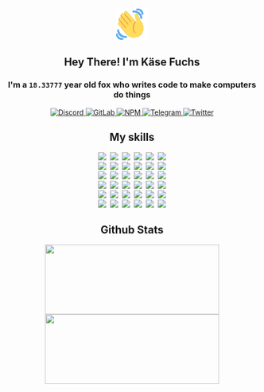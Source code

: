 <div><p align=center><img src=./resources/images/wave.gif width=64px height=64px></p><h2 align=center>Hey There! I'm Käse Fuchs</h2><h3 align=center>I'm a <code>18.33777</code> year old fox who writes code to make computers do things</h3><p align=center><a href=https://discord.com/users/507526681125322772><img alt=Discord src="https://img.shields.io/badge/Discord-5865F2?logo=discord&logoColor=white&style=flat-square#c7a14ffde67331adb82359acc7511b0e"> </a><a href=https://gitlab.com/kasefuchs><img alt=GitLab src="https://img.shields.io/badge/GitLab-330F63?logo=gitlab&logoColor=white&style=flat-square#c7a14ffde67331adb82359acc7511b0e"> </a><a href=https://npmjs.com/~kasefuchs><img alt=NPM src="https://img.shields.io/badge/NPM-CB3837?logo=npm&logoColor=white&style=flat-square#c7a14ffde67331adb82359acc7511b0e"> </a><a href=https://t.me/kasefuchs><img alt=Telegram src="https://img.shields.io/badge/Telegram-2CA5E0?logo=telegram&logoColor=white&style=flat-square#c7a14ffde67331adb82359acc7511b0e"> </a><a href=https://twitter.com/kasefuchs><img alt=Twitter src="https://img.shields.io/badge/Twitter-1DA1F2?logo=twitter&logoColor=white&style=flat-square#c7a14ffde67331adb82359acc7511b0e"></a></p><h2 align=center>My skills</h2><p align=center><a href=https://aws.amazon.com/ ><picture><source srcset="https://skillicons.dev/icons?i=aws&theme=dark#c7a14ffde67331adb82359acc7511b0e" media="(prefers-color-scheme: dark)"><source srcset="https://skillicons.dev/icons?i=aws&theme=light#c7a14ffde67331adb82359acc7511b0e" media="(prefers-color-scheme: light), (prefers-color-scheme: no-preference)"><img src="https://skillicons.dev/icons?i=aws&theme=light#c7a14ffde67331adb82359acc7511b0e"></picture></a>&nbsp;&nbsp;<a href=https://en.wikipedia.org/wiki/Bash_(Unix_shell)><picture><source srcset="https://skillicons.dev/icons?i=bash&theme=dark#c7a14ffde67331adb82359acc7511b0e" media="(prefers-color-scheme: dark)"><source srcset="https://skillicons.dev/icons?i=bash&theme=light#c7a14ffde67331adb82359acc7511b0e" media="(prefers-color-scheme: light), (prefers-color-scheme: no-preference)"><img src="https://skillicons.dev/icons?i=bash&theme=light#c7a14ffde67331adb82359acc7511b0e"></picture></a>&nbsp;&nbsp;<a href=https://discord.com/developers/docs><picture><source srcset="https://skillicons.dev/icons?i=bots&theme=dark#c7a14ffde67331adb82359acc7511b0e" media="(prefers-color-scheme: dark)"><source srcset="https://skillicons.dev/icons?i=bots&theme=light#c7a14ffde67331adb82359acc7511b0e" media="(prefers-color-scheme: light), (prefers-color-scheme: no-preference)"><img src="https://skillicons.dev/icons?i=bots&theme=light#c7a14ffde67331adb82359acc7511b0e"></picture></a>&nbsp;&nbsp;<a href=https://www.cloudflare.com/ ><picture><source srcset="https://skillicons.dev/icons?i=cloudflare&theme=dark#c7a14ffde67331adb82359acc7511b0e" media="(prefers-color-scheme: dark)"><source srcset="https://skillicons.dev/icons?i=cloudflare&theme=light#c7a14ffde67331adb82359acc7511b0e" media="(prefers-color-scheme: light), (prefers-color-scheme: no-preference)"><img src="https://skillicons.dev/icons?i=cloudflare&theme=light#c7a14ffde67331adb82359acc7511b0e"></picture></a>&nbsp;&nbsp;<a href=https://en.wikipedia.org/wiki/CSS><picture><source srcset="https://skillicons.dev/icons?i=css&theme=dark#c7a14ffde67331adb82359acc7511b0e" media="(prefers-color-scheme: dark)"><source srcset="https://skillicons.dev/icons?i=css&theme=light#c7a14ffde67331adb82359acc7511b0e" media="(prefers-color-scheme: light), (prefers-color-scheme: no-preference)"><img src="https://skillicons.dev/icons?i=css&theme=light#c7a14ffde67331adb82359acc7511b0e"></picture></a>&nbsp;&nbsp;<a href=https://www.docker.com/ ><picture><source srcset="https://skillicons.dev/icons?i=docker&theme=dark#c7a14ffde67331adb82359acc7511b0e" media="(prefers-color-scheme: dark)"><source srcset="https://skillicons.dev/icons?i=docker&theme=light#c7a14ffde67331adb82359acc7511b0e" media="(prefers-color-scheme: light), (prefers-color-scheme: no-preference)"><img src="https://skillicons.dev/icons?i=docker&theme=light#c7a14ffde67331adb82359acc7511b0e"></picture></a><br><a href=https://www.electronjs.org/ ><picture><source srcset="https://skillicons.dev/icons?i=electron&theme=dark#c7a14ffde67331adb82359acc7511b0e" media="(prefers-color-scheme: dark)"><source srcset="https://skillicons.dev/icons?i=electron&theme=light#c7a14ffde67331adb82359acc7511b0e" media="(prefers-color-scheme: light), (prefers-color-scheme: no-preference)"><img src="https://skillicons.dev/icons?i=electron&theme=light#c7a14ffde67331adb82359acc7511b0e"></picture></a>&nbsp;&nbsp;<a href=https://expressjs.com/ ><picture><source srcset="https://skillicons.dev/icons?i=express&theme=dark#c7a14ffde67331adb82359acc7511b0e" media="(prefers-color-scheme: dark)"><source srcset="https://skillicons.dev/icons?i=express&theme=light#c7a14ffde67331adb82359acc7511b0e" media="(prefers-color-scheme: light), (prefers-color-scheme: no-preference)"><img src="https://skillicons.dev/icons?i=express&theme=light#c7a14ffde67331adb82359acc7511b0e"></picture></a>&nbsp;&nbsp;<a href=https://www.figma.com/ ><picture><source srcset="https://skillicons.dev/icons?i=figma&theme=dark#c7a14ffde67331adb82359acc7511b0e" media="(prefers-color-scheme: dark)"><source srcset="https://skillicons.dev/icons?i=figma&theme=light#c7a14ffde67331adb82359acc7511b0e" media="(prefers-color-scheme: light), (prefers-color-scheme: no-preference)"><img src="https://skillicons.dev/icons?i=figma&theme=light#c7a14ffde67331adb82359acc7511b0e"></picture></a>&nbsp;&nbsp;<a href=https://firebase.google.com/ ><picture><source srcset="https://skillicons.dev/icons?i=firebase&theme=dark#c7a14ffde67331adb82359acc7511b0e" media="(prefers-color-scheme: dark)"><source srcset="https://skillicons.dev/icons?i=firebase&theme=light#c7a14ffde67331adb82359acc7511b0e" media="(prefers-color-scheme: light), (prefers-color-scheme: no-preference)"><img src="https://skillicons.dev/icons?i=firebase&theme=light#c7a14ffde67331adb82359acc7511b0e"></picture></a>&nbsp;&nbsp;<a href=https://flask.palletsprojects.com/ ><picture><source srcset="https://skillicons.dev/icons?i=flask&theme=dark#c7a14ffde67331adb82359acc7511b0e" media="(prefers-color-scheme: dark)"><source srcset="https://skillicons.dev/icons?i=flask&theme=light#c7a14ffde67331adb82359acc7511b0e" media="(prefers-color-scheme: light), (prefers-color-scheme: no-preference)"><img src="https://skillicons.dev/icons?i=flask&theme=light#c7a14ffde67331adb82359acc7511b0e"></picture></a>&nbsp;&nbsp;<a href=https://cloud.google.com/ ><picture><source srcset="https://skillicons.dev/icons?i=gcp&theme=dark#c7a14ffde67331adb82359acc7511b0e" media="(prefers-color-scheme: dark)"><source srcset="https://skillicons.dev/icons?i=gcp&theme=light#c7a14ffde67331adb82359acc7511b0e" media="(prefers-color-scheme: light), (prefers-color-scheme: no-preference)"><img src="https://skillicons.dev/icons?i=gcp&theme=light#c7a14ffde67331adb82359acc7511b0e"></picture></a><br><a href=https://git-scm.com/ ><picture><source srcset="https://skillicons.dev/icons?i=git&theme=dark#c7a14ffde67331adb82359acc7511b0e" media="(prefers-color-scheme: dark)"><source srcset="https://skillicons.dev/icons?i=git&theme=light#c7a14ffde67331adb82359acc7511b0e" media="(prefers-color-scheme: light), (prefers-color-scheme: no-preference)"><img src="https://skillicons.dev/icons?i=git&theme=light#c7a14ffde67331adb82359acc7511b0e"></picture></a>&nbsp;&nbsp;<a href=https://github.com/ ><picture><source srcset="https://skillicons.dev/icons?i=github&theme=dark#c7a14ffde67331adb82359acc7511b0e" media="(prefers-color-scheme: dark)"><source srcset="https://skillicons.dev/icons?i=github&theme=light#c7a14ffde67331adb82359acc7511b0e" media="(prefers-color-scheme: light), (prefers-color-scheme: no-preference)"><img src="https://skillicons.dev/icons?i=github&theme=light#c7a14ffde67331adb82359acc7511b0e"></picture></a>&nbsp;&nbsp;<a href=https://gitlab.com/ ><picture><source srcset="https://skillicons.dev/icons?i=gitlab&theme=dark#c7a14ffde67331adb82359acc7511b0e" media="(prefers-color-scheme: dark)"><source srcset="https://skillicons.dev/icons?i=gitlab&theme=light#c7a14ffde67331adb82359acc7511b0e" media="(prefers-color-scheme: light), (prefers-color-scheme: no-preference)"><img src="https://skillicons.dev/icons?i=gitlab&theme=light#c7a14ffde67331adb82359acc7511b0e"></picture></a>&nbsp;&nbsp;<a href=https://www.heroku.com/ ><picture><source srcset="https://skillicons.dev/icons?i=heroku&theme=dark#c7a14ffde67331adb82359acc7511b0e" media="(prefers-color-scheme: dark)"><source srcset="https://skillicons.dev/icons?i=heroku&theme=light#c7a14ffde67331adb82359acc7511b0e" media="(prefers-color-scheme: light), (prefers-color-scheme: no-preference)"><img src="https://skillicons.dev/icons?i=heroku&theme=light#c7a14ffde67331adb82359acc7511b0e"></picture></a>&nbsp;&nbsp;<a href=https://en.wikipedia.org/wiki/HTML><picture><source srcset="https://skillicons.dev/icons?i=html&theme=dark#c7a14ffde67331adb82359acc7511b0e" media="(prefers-color-scheme: dark)"><source srcset="https://skillicons.dev/icons?i=html&theme=light#c7a14ffde67331adb82359acc7511b0e" media="(prefers-color-scheme: light), (prefers-color-scheme: no-preference)"><img src="https://skillicons.dev/icons?i=html&theme=light#c7a14ffde67331adb82359acc7511b0e"></picture></a>&nbsp;&nbsp;<a href=https://en.wikipedia.org/wiki/JavaScript><picture><source srcset="https://skillicons.dev/icons?i=js&theme=dark#c7a14ffde67331adb82359acc7511b0e" media="(prefers-color-scheme: dark)"><source srcset="https://skillicons.dev/icons?i=js&theme=light#c7a14ffde67331adb82359acc7511b0e" media="(prefers-color-scheme: light), (prefers-color-scheme: no-preference)"><img src="https://skillicons.dev/icons?i=js&theme=light#c7a14ffde67331adb82359acc7511b0e"></picture></a><br><a href=https://en.wikipedia.org/wiki/Linux><picture><source srcset="https://skillicons.dev/icons?i=linux&theme=dark#c7a14ffde67331adb82359acc7511b0e" media="(prefers-color-scheme: dark)"><source srcset="https://skillicons.dev/icons?i=linux&theme=light#c7a14ffde67331adb82359acc7511b0e" media="(prefers-color-scheme: light), (prefers-color-scheme: no-preference)"><img src="https://skillicons.dev/icons?i=linux&theme=light#c7a14ffde67331adb82359acc7511b0e"></picture></a>&nbsp;&nbsp;<a href=https://mui.com/ ><picture><source srcset="https://skillicons.dev/icons?i=materialui&theme=dark#c7a14ffde67331adb82359acc7511b0e" media="(prefers-color-scheme: dark)"><source srcset="https://skillicons.dev/icons?i=materialui&theme=light#c7a14ffde67331adb82359acc7511b0e" media="(prefers-color-scheme: light), (prefers-color-scheme: no-preference)"><img src="https://skillicons.dev/icons?i=materialui&theme=light#c7a14ffde67331adb82359acc7511b0e"></picture></a>&nbsp;&nbsp;<a href=https://en.wikipedia.org/wiki/Markdown><picture><source srcset="https://skillicons.dev/icons?i=md&theme=dark#c7a14ffde67331adb82359acc7511b0e" media="(prefers-color-scheme: dark)"><source srcset="https://skillicons.dev/icons?i=md&theme=light#c7a14ffde67331adb82359acc7511b0e" media="(prefers-color-scheme: light), (prefers-color-scheme: no-preference)"><img src="https://skillicons.dev/icons?i=md&theme=light#c7a14ffde67331adb82359acc7511b0e"></picture></a>&nbsp;&nbsp;<a href=https://www.mongodb.com/ ><picture><source srcset="https://skillicons.dev/icons?i=mongodb&theme=dark#c7a14ffde67331adb82359acc7511b0e" media="(prefers-color-scheme: dark)"><source srcset="https://skillicons.dev/icons?i=mongodb&theme=light#c7a14ffde67331adb82359acc7511b0e" media="(prefers-color-scheme: light), (prefers-color-scheme: no-preference)"><img src="https://skillicons.dev/icons?i=mongodb&theme=light#c7a14ffde67331adb82359acc7511b0e"></picture></a>&nbsp;&nbsp;<a href=https://www.mysql.com/ ><picture><source srcset="https://skillicons.dev/icons?i=mysql&theme=dark#c7a14ffde67331adb82359acc7511b0e" media="(prefers-color-scheme: dark)"><source srcset="https://skillicons.dev/icons?i=mysql&theme=light#c7a14ffde67331adb82359acc7511b0e" media="(prefers-color-scheme: light), (prefers-color-scheme: no-preference)"><img src="https://skillicons.dev/icons?i=mysql&theme=light#c7a14ffde67331adb82359acc7511b0e"></picture></a>&nbsp;&nbsp;<a href=https://nextjs.org/ ><picture><source srcset="https://skillicons.dev/icons?i=nextjs&theme=dark#c7a14ffde67331adb82359acc7511b0e" media="(prefers-color-scheme: dark)"><source srcset="https://skillicons.dev/icons?i=nextjs&theme=light#c7a14ffde67331adb82359acc7511b0e" media="(prefers-color-scheme: light), (prefers-color-scheme: no-preference)"><img src="https://skillicons.dev/icons?i=nextjs&theme=light#c7a14ffde67331adb82359acc7511b0e"></picture></a><br><a href=https://nodejs.org/en/ ><picture><source srcset="https://skillicons.dev/icons?i=nodejs&theme=dark#c7a14ffde67331adb82359acc7511b0e" media="(prefers-color-scheme: dark)"><source srcset="https://skillicons.dev/icons?i=nodejs&theme=light#c7a14ffde67331adb82359acc7511b0e" media="(prefers-color-scheme: light), (prefers-color-scheme: no-preference)"><img src="https://skillicons.dev/icons?i=nodejs&theme=light#c7a14ffde67331adb82359acc7511b0e"></picture></a>&nbsp;&nbsp;<a href=https://www.postgresql.org/ ><picture><source srcset="https://skillicons.dev/icons?i=postgres&theme=dark#c7a14ffde67331adb82359acc7511b0e" media="(prefers-color-scheme: dark)"><source srcset="https://skillicons.dev/icons?i=postgres&theme=light#c7a14ffde67331adb82359acc7511b0e" media="(prefers-color-scheme: light), (prefers-color-scheme: no-preference)"><img src="https://skillicons.dev/icons?i=postgres&theme=light#c7a14ffde67331adb82359acc7511b0e"></picture></a>&nbsp;&nbsp;<a href=https://learn.microsoft.com/en-us/powershell/ ><picture><source srcset="https://skillicons.dev/icons?i=powershell&theme=dark#c7a14ffde67331adb82359acc7511b0e" media="(prefers-color-scheme: dark)"><source srcset="https://skillicons.dev/icons?i=powershell&theme=light#c7a14ffde67331adb82359acc7511b0e" media="(prefers-color-scheme: light), (prefers-color-scheme: no-preference)"><img src="https://skillicons.dev/icons?i=powershell&theme=light#c7a14ffde67331adb82359acc7511b0e"></picture></a>&nbsp;&nbsp;<a href=https://www.python.org/ ><picture><source srcset="https://skillicons.dev/icons?i=py&theme=dark#c7a14ffde67331adb82359acc7511b0e" media="(prefers-color-scheme: dark)"><source srcset="https://skillicons.dev/icons?i=py&theme=light#c7a14ffde67331adb82359acc7511b0e" media="(prefers-color-scheme: light), (prefers-color-scheme: no-preference)"><img src="https://skillicons.dev/icons?i=py&theme=light#c7a14ffde67331adb82359acc7511b0e"></picture></a>&nbsp;&nbsp;<a href=https://www.raspberrypi.org/ ><picture><source srcset="https://skillicons.dev/icons?i=raspberrypi&theme=dark#c7a14ffde67331adb82359acc7511b0e" media="(prefers-color-scheme: dark)"><source srcset="https://skillicons.dev/icons?i=raspberrypi&theme=light#c7a14ffde67331adb82359acc7511b0e" media="(prefers-color-scheme: light), (prefers-color-scheme: no-preference)"><img src="https://skillicons.dev/icons?i=raspberrypi&theme=light#c7a14ffde67331adb82359acc7511b0e"></picture></a>&nbsp;&nbsp;<a href=https://reactjs.org/ ><picture><source srcset="https://skillicons.dev/icons?i=react&theme=dark#c7a14ffde67331adb82359acc7511b0e" media="(prefers-color-scheme: dark)"><source srcset="https://skillicons.dev/icons?i=react&theme=light#c7a14ffde67331adb82359acc7511b0e" media="(prefers-color-scheme: light), (prefers-color-scheme: no-preference)"><img src="https://skillicons.dev/icons?i=react&theme=light#c7a14ffde67331adb82359acc7511b0e"></picture></a><br><a href=https://redux.js.org/ ><picture><source srcset="https://skillicons.dev/icons?i=redux&theme=dark#c7a14ffde67331adb82359acc7511b0e" media="(prefers-color-scheme: dark)"><source srcset="https://skillicons.dev/icons?i=redux&theme=light#c7a14ffde67331adb82359acc7511b0e" media="(prefers-color-scheme: light), (prefers-color-scheme: no-preference)"><img src="https://skillicons.dev/icons?i=redux&theme=light#c7a14ffde67331adb82359acc7511b0e"></picture></a>&nbsp;&nbsp;<a href=https://en.wikipedia.org/wiki/Regular_expression><picture><source srcset="https://skillicons.dev/icons?i=regex&theme=dark#c7a14ffde67331adb82359acc7511b0e" media="(prefers-color-scheme: dark)"><source srcset="https://skillicons.dev/icons?i=regex&theme=light#c7a14ffde67331adb82359acc7511b0e" media="(prefers-color-scheme: light), (prefers-color-scheme: no-preference)"><img src="https://skillicons.dev/icons?i=regex&theme=light#c7a14ffde67331adb82359acc7511b0e"></picture></a>&nbsp;&nbsp;<a href=https://en.wikipedia.org/wiki/Sass_(stylesheet_language)><picture><source srcset="https://skillicons.dev/icons?i=sass&theme=dark#c7a14ffde67331adb82359acc7511b0e" media="(prefers-color-scheme: dark)"><source srcset="https://skillicons.dev/icons?i=sass&theme=light#c7a14ffde67331adb82359acc7511b0e" media="(prefers-color-scheme: light), (prefers-color-scheme: no-preference)"><img src="https://skillicons.dev/icons?i=sass&theme=light#c7a14ffde67331adb82359acc7511b0e"></picture></a>&nbsp;&nbsp;<a href=https://www.typescriptlang.org/ ><picture><source srcset="https://skillicons.dev/icons?i=ts&theme=dark#c7a14ffde67331adb82359acc7511b0e" media="(prefers-color-scheme: dark)"><source srcset="https://skillicons.dev/icons?i=ts&theme=light#c7a14ffde67331adb82359acc7511b0e" media="(prefers-color-scheme: light), (prefers-color-scheme: no-preference)"><img src="https://skillicons.dev/icons?i=ts&theme=light#c7a14ffde67331adb82359acc7511b0e"></picture></a>&nbsp;&nbsp;<a href=https://unity.com/ ><picture><source srcset="https://skillicons.dev/icons?i=unity&theme=dark#c7a14ffde67331adb82359acc7511b0e" media="(prefers-color-scheme: dark)"><source srcset="https://skillicons.dev/icons?i=unity&theme=light#c7a14ffde67331adb82359acc7511b0e" media="(prefers-color-scheme: light), (prefers-color-scheme: no-preference)"><img src="https://skillicons.dev/icons?i=unity&theme=light#c7a14ffde67331adb82359acc7511b0e"></picture></a>&nbsp;&nbsp;<a href=https://workers.cloudflare.com/ ><picture><source srcset="https://skillicons.dev/icons?i=workers&theme=dark#c7a14ffde67331adb82359acc7511b0e" media="(prefers-color-scheme: dark)"><source srcset="https://skillicons.dev/icons?i=workers&theme=light#c7a14ffde67331adb82359acc7511b0e" media="(prefers-color-scheme: light), (prefers-color-scheme: no-preference)"><img src="https://skillicons.dev/icons?i=workers&theme=light#c7a14ffde67331adb82359acc7511b0e"></picture></a><br></p><h2 align=center>Github Stats</h2><p align=center><picture><source srcset="https://github-readme-stats-kasefuchs.vercel.app/api/?count_private=true&hide_border=true&hide_rank=true&line_height=20&hide_title=true&username=Kasefuchs&theme=dark#c7a14ffde67331adb82359acc7511b0e" media="(prefers-color-scheme: dark)"><source srcset="https://github-readme-stats-kasefuchs.vercel.app/api/?count_private=true&hide_border=true&hide_rank=true&line_height=20&hide_title=true&username=Kasefuchs&theme=light#c7a14ffde67331adb82359acc7511b0e" media="(prefers-color-scheme: light), (prefers-color-scheme: no-preference)"><img align=middle width=350 height=140 src="https://github-readme-stats-kasefuchs.vercel.app/api/?count_private=true&hide_border=true&hide_rank=true&line_height=20&hide_title=true&username=Kasefuchs&theme=light#c7a14ffde67331adb82359acc7511b0e"></picture><picture><source srcset="https://github-readme-stats-kasefuchs.vercel.app/api/top-langs/?count_private=true&hide_border=true&layout=compact&username=Kasefuchs&theme=dark#c7a14ffde67331adb82359acc7511b0e" media="(prefers-color-scheme: dark)"><source srcset="https://github-readme-stats-kasefuchs.vercel.app/api/top-langs/?count_private=true&hide_border=true&layout=compact&username=Kasefuchs&theme=light#c7a14ffde67331adb82359acc7511b0e" media="(prefers-color-scheme: light), (prefers-color-scheme: no-preference)"><img align=middle width=350 height=140 src="https://github-readme-stats-kasefuchs.vercel.app/api/top-langs/?count_private=true&hide_border=true&layout=compact&username=Kasefuchs&theme=light#c7a14ffde67331adb82359acc7511b0e"></picture></p><img src="https://hit.yhype.me/github/profile?user_id=64592097#c7a14ffde67331adb82359acc7511b0e" alt=""></div>